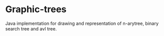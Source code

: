 # Graphic-trees
Java implementation for drawing and representation of  n-arytree, binary search tree and avl tree.
